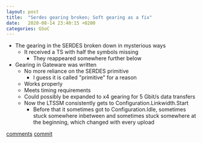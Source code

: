 ```yaml
---
layout: post
title:  "Serdes gearing broken; Soft gearing as a fix"
date:   2020-08-14 23:40:15 +0200
categories: GSoC
---
```

- The gearing in the SERDES broken down in mysterious ways
    - It received a TS with half the symbols missing
        - They reappeared somewhere further below
- Gearing in Gateware was written
    - No more reliance on the SERDES primitive
        - I guess it is called "primitive" for a reason
    - Works properly
    - Meets timing requirements
    - Could possibly be expanded to x4 gearing for 5 Gbit/s data transfers
    - Now the LTSSM consistently gets to Configuration.Linkwidth.Start
        - Before that it sometimes got to Configuration.Idle, sometimes stuck somewhere inbetween and sometimes stuck somewhere at the beginning, which changed with every upload

[comments][comments]
[commit](https://github.com/ECP5-PCIe/ECP5-PCIe/commit/9fd7e9214ee0ef0f25d968e3017f3b75d2884421)

[git]: https://github.com/ECP5-PCIe/ECP5-PCIe
[Comments]: https://github.com/ECP5-PCIe/ECP5-PCIe.github.io/issues/35